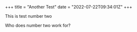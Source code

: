 +++
title = "Another Test"
date = "2022-07-22T09:34:01Z"
+++

This is test number two

Who does number two work for?